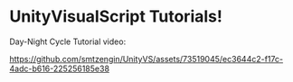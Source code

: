 # UnityVisualScript Tutorials!


Day-Night Cycle Tutorial video:


https://github.com/smtzengin/UnityVS/assets/73519045/ec3644c2-f17c-4adc-b616-225256185e38

